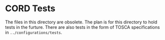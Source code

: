 # CORD Tests

The files in this directory are obsolete. The plan is for this
directory to hold tests in the furture. There are also tests in
the form of TOSCA specifications in `../configurations/tests`.
